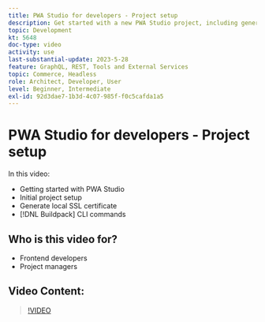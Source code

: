 ```yaml
---
title: PWA Studio for developers - Project setup
description: Get started with a new PWA Studio project, including generating a local SSL certificate, and the build pack CLI commands.
topic: Development
kt: 5648
doc-type: video
activity: use
last-substantial-update: 2023-5-28
feature: GraphQL, REST, Tools and External Services
topic: Commerce, Headless
role: Architect, Developer, User
level: Beginner, Intermediate
exl-id: 92d3dae7-1b3d-4c07-985f-f0c5cafda1a5
---
```

# PWA Studio for developers - Project setup

In this video:

- Getting started with PWA Studio
- Initial project setup
- Generate local SSL certificate
- [!DNL Buildpack] CLI commands

## Who is this video for?

- Frontend developers
- Project managers

## Video Content:

>[!VIDEO](https://video.tv.adobe.com/v/35719?quality=12&learn=on)
